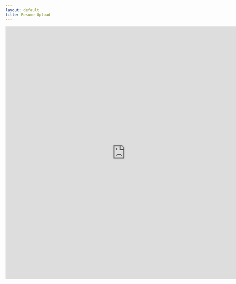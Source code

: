 ```yaml
---
layout: default
title: Resume Upload
---
```


<iframe src="https://script.google.com/macros/s/AKfycbxyPxD9lyOTBwhIzr4dPqaFsb5tXsx53kWkuWlwR4EsjiNxa0s4/exec" width="760" height="800" frameborder="0" marginheight="0" marginwidth="0">Loading...</iframe>
